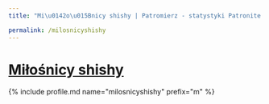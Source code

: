 ```yaml
---
title: "Mi\u0142o\u015Bnicy shishy | Patromierz - statystyki Patronite.pl"

permalink: /milosnicyshishy
---
```


# [Miłośnicy shishy](https://patronite.pl/milosnicyshishy)

{% include profile.md name="milosnicyshishy" prefix="m" %}
